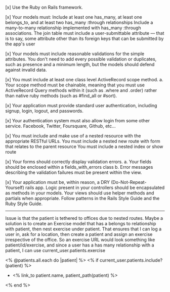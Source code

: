[x] Use the Ruby on Rails framework.

[x] Your models must: Include at least one has_many, at least one belongs_to, and at least two has_many :through relationships Include a many-to-many relationship implemented with has_many :through associations. The join table must include a user-submittable attribute — that is to say, some attribute other than its foreign keys that can be submitted by the app's user

[x] Your models must include reasonable validations for the simple attributes. You don't need to add every possible validation or duplicates, such as presence and a minimum length, but the models should defend against invalid data.

[x] You must include at least one class level ActiveRecord scope method. a. Your scope method must be chainable, meaning that you must use ActiveRecord Query methods within it (such as .where and .order) rather than native ruby methods (such as #find_all or #sort).

[x] Your application must provide standard user authentication, including signup, login, logout, and passwords.

[x] Your authentication system must also allow login from some other service. Facebook, Twitter, Foursquare, Github, etc...

[x] You must include and make use of a nested resource with the appropriate RESTful URLs. You must include a nested new route with form that relates to the parent resource You must include a nested index or show route

[x] Your forms should correctly display validation errors. a. Your fields should be enclosed within a fields_with_errors class b. Error messages describing the validation failures must be present within the view.

[x] Your application must be, within reason, a DRY (Do-Not-Repeat-Yourself) rails app. Logic present in your controllers should be encapsulated as methods in your models. Your views should use helper methods and partials when appropriate. Follow patterns in the Rails Style Guide and the Ruby Style Guide.


-------------------------------------
Issue is that the patient is tethered to offices due to nested routes. Maybe a solution is to create an Exercise model that has a belongs to relationship with patient, then nest exercise under patient. That ensures that I can log a user in, ask for a location, then create a patient and assign an exercise irrespective of the office. So an exercise URL would look something like patient/id/exercise, and since a user has a has many relationship with a patient, I can use current_user.patients.exercise


<% @patients.all.each do |patient| %>
    <% if current_user.patients.include?(patient) %>
        <ul>
            <li><% link_to patient.name, patient_path(patient) %><br></li>
        </ul>
<% end %> 
